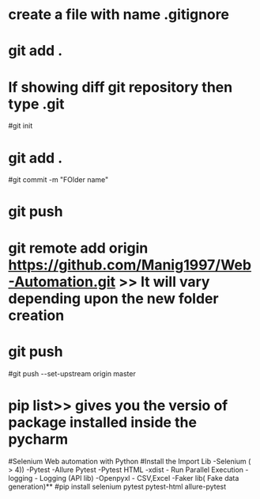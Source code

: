 # create a file with name .gitignore
# git add .
# If showing diff git repository then type .git
#git init
# git add .
#git commit -m "FOlder name"
# git push
# git remote add origin https://github.com/Manig1997/Web-Automation.git >> It will vary depending upon the new folder creation
# git push
#git push --set-upstream origin master
# pip list>> gives you the versio of package installed inside the pycharm




#Selenium Web automation with Python
#Install the Import Lib
-Selenium ( > 4))
-Pytest
-Allure Pytest
-Pytest HTML
-xdist - Run Parallel Execution
-logging - Logging (API lib)
-Openpyxl - CSV,Excel
-Faker lib( Fake data generation)**
#pip install selenium pytest pytest-html allure-pytest
